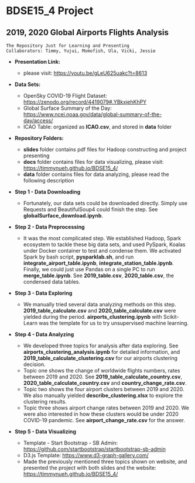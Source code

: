 # **BDSE15_4 Project**
## **2019, 2020 Global Airports Flights Analysis**
`The Repository Just for Learning and Presenting`<br/>
`Collaborators: Timmy, Yujui, Momofish, Ula, Vicki, Jessie`


* **Presentation Link:**
  * please visit: https://youtu.be/gLeU625uakc?t=8613


* **Data Sets:**
  * OpenSky COVID-19 Flight Dataset: https://zenodo.org/record/4419079#.YBkxjehKhPY
  * Global Surface Summary of the Day: https://www.ncei.noaa.gov/data/global-summary-of-the-day/access/
  * ICAO Table: organized as **ICAO.csv**, and stored in **data** folder


* **Repository Folders:**
  * **slides** folder contains pdf files for Hadoop constructing and project presenting
  * **docs** folder contains files for data visualizing, please visit: https://timmynueh.github.io/BDSE15_4/
  * **data** folder contains files for data analyzing, please read the following description


* **Step 1 - Data Downloading**
  * Fortunately, our data sets could be downloaded directly. Simply use Requests and BeautifulSoup4 could finish the step. See **globalSurface_download.ipynb**.


* **Step 2 - Data Preprocessing**
  * It was the most complicated step. We established Hadoop, Spark ecosystem to tackle these big data sets, and used PySpark, Koalas under Docker container to test and condense them. We activated Spark by bash script, **pysparklab.sh**, and run **integrate_airport_table.ipynb**, **integrate_station_table.ipynb**. Finally, we could just use Pandas on a single PC to run **merge_table.ipynb**. See **2019_table.csv**, **2020_table.csv**, the condensed data tables.


* **Step 3 - Data Exploring**
  * We manually tried several data analyzing methods on this step. **2019_table_calculate.csv** and **2020_table_calculate.csv** were yielded during the period. **airports_clustering.ipynb** with Scikit-Learn was the template for us to try unsupervised machine learning.


* **Step 4 - Data Analyzing**
  * We developed three topics for analysis after data exploring. See **airports_clustering_analysis.ipynb** for detailed information, and **2019_table_calculate_clustering.csv** for our airports clustering decision.
  * Topic one shows the change of worldwide flights numbers, rates between 2019 and 2020. See **2019_table_calculate_country.csv**, **2020_table_calculate_country.csv** and **country_change_rate.csv**.
  * Topic two shows the four airport clusters between 2019 and 2020. We also manually yielded **describe_clustering.xlsx** to explore the clustering results.
  * Topic three shows airport change rates between 2019 and 2020. We were also interested in how these clusters would be under 2020 COVID-19 pandemic. See **airport_change_rate.csv** for the answer.


* **Step 5 - Data Visualizing**
  * Template - Start Bootstrap - SB Admin: https://github.com/startbootstrap/startbootstrap-sb-admin
  * D3.js Template: https://www.d3-graph-gallery.com/
  * Made the previously mentioned three topics shown on website, and presented the project with both slides and the website: https://timmynueh.github.io/BDSE15_4/
